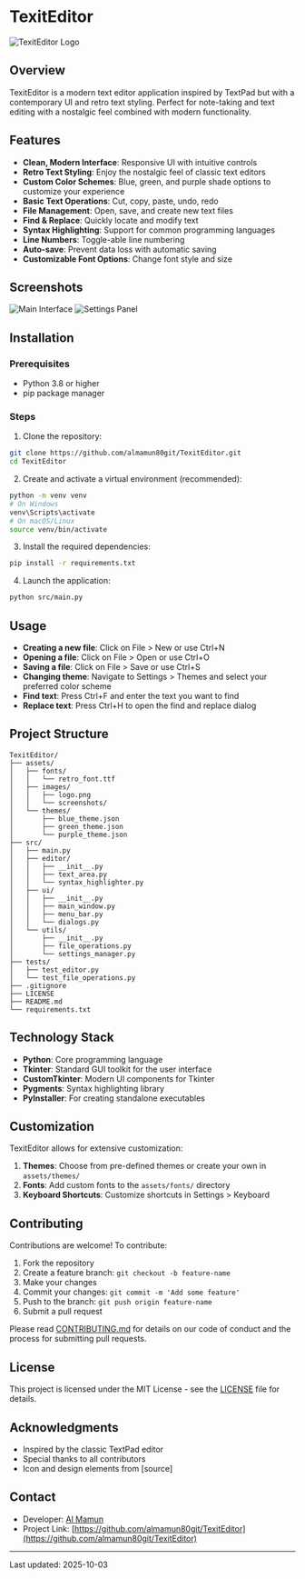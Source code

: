 # TexitEditor

![TexitEditor Logo](assets/images/logo.png)

## Overview
TexitEditor is a modern text editor application inspired by TextPad but with a contemporary UI and retro text styling. Perfect for note-taking and text editing with a nostalgic feel combined with modern functionality.

## Features
- **Clean, Modern Interface**: Responsive UI with intuitive controls
- **Retro Text Styling**: Enjoy the nostalgic feel of classic text editors
- **Custom Color Schemes**: Blue, green, and purple shade options to customize your experience
- **Basic Text Operations**: Cut, copy, paste, undo, redo
- **File Management**: Open, save, and create new text files
- **Find & Replace**: Quickly locate and modify text
- **Syntax Highlighting**: Support for common programming languages
- **Line Numbers**: Toggle-able line numbering
- **Auto-save**: Prevent data loss with automatic saving
- **Customizable Font Options**: Change font style and size

## Screenshots
![Main Interface](assets/images/screenshot1.png)
![Settings Panel](assets/images/screenshot2.png)

## Installation

### Prerequisites
- Python 3.8 or higher
- pip package manager

### Steps
1. Clone the repository:
```bash
git clone https://github.com/almamun80git/TexitEditor.git
cd TexitEditor
```

2. Create and activate a virtual environment (recommended):
```bash
python -m venv venv
# On Windows
venv\Scripts\activate
# On macOS/Linux
source venv/bin/activate
```

3. Install the required dependencies:
```bash
pip install -r requirements.txt
```

4. Launch the application:
```bash
python src/main.py
```

## Usage
- **Creating a new file**: Click on File > New or use Ctrl+N
- **Opening a file**: Click on File > Open or use Ctrl+O
- **Saving a file**: Click on File > Save or use Ctrl+S
- **Changing theme**: Navigate to Settings > Themes and select your preferred color scheme
- **Find text**: Press Ctrl+F and enter the text you want to find
- **Replace text**: Press Ctrl+H to open the find and replace dialog

## Project Structure
```
TexitEditor/
├── assets/
│   ├── fonts/
│   │   └── retro_font.ttf
│   ├── images/
│   │   ├── logo.png
│   │   └── screenshots/
│   └── themes/
│       ├── blue_theme.json
│       ├── green_theme.json
│       └── purple_theme.json
├── src/
│   ├── main.py
│   ├── editor/
│   │   ├── __init__.py
│   │   ├── text_area.py
│   │   └── syntax_highlighter.py
│   ├── ui/
│   │   ├── __init__.py
│   │   ├── main_window.py
│   │   ├── menu_bar.py
│   │   └── dialogs.py
│   └── utils/
│       ├── __init__.py
│       ├── file_operations.py
│       └── settings_manager.py
├── tests/
│   ├── test_editor.py
│   └── test_file_operations.py
├── .gitignore
├── LICENSE
├── README.md
└── requirements.txt
```

## Technology Stack
- **Python**: Core programming language
- **Tkinter**: Standard GUI toolkit for the user interface
- **CustomTkinter**: Modern UI components for Tkinter
- **Pygments**: Syntax highlighting library
- **PyInstaller**: For creating standalone executables

## Customization
TexitEditor allows for extensive customization:

1. **Themes**: Choose from pre-defined themes or create your own in `assets/themes/`
2. **Fonts**: Add custom fonts to the `assets/fonts/` directory
3. **Keyboard Shortcuts**: Customize shortcuts in Settings > Keyboard

## Contributing
Contributions are welcome! To contribute:

1. Fork the repository
2. Create a feature branch: `git checkout -b feature-name`
3. Make your changes
4. Commit your changes: `git commit -m 'Add some feature'`
5. Push to the branch: `git push origin feature-name`
6. Submit a pull request

Please read [CONTRIBUTING.md](CONTRIBUTING.md) for details on our code of conduct and the process for submitting pull requests.

## License
This project is licensed under the MIT License - see the [LICENSE](LICENSE) file for details.

## Acknowledgments
- Inspired by the classic TextPad editor
- Special thanks to all contributors
- Icon and design elements from [source]

## Contact
- Developer: [Al Mamun](https://github.com/almamun80git)
- Project Link: [https://github.com/almamun80git/TexitEditor](https://github.com/almamun80git/TexitEditor)

---
Last updated: 2025-10-03
```
